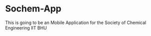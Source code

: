 # Sochem-App
This is going to be an Mobile Application for the Society of Chemical Engineering IIT BHU
